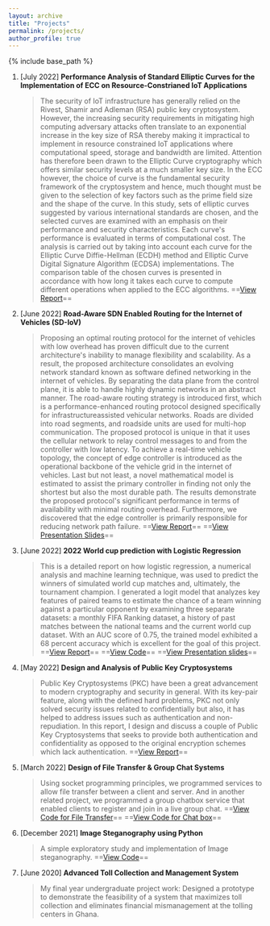 ```yaml
---
layout: archive
title: "Projects"
permalink: /projects/
author_profile: true
---
```


{% include base_path %}

1. [July 2022] **Performance Analysis of Standard Elliptic Curves for the Implementation of ECC on Resource-Constrianed IoT Applications**
    > The security of IoT infrastructure has generally relied on the Rivest, Shamir and Adleman (RSA) public key cryptosystem. However, the increasing security requirements in mitigating high computing adversary attacks often translate to an exponential increase in the key size of RSA thereby making it impractical to implement in resource constrained IoT applications where computational speed, storage and bandwidth are limited. Attention has therefore been drawn to the Elliptic Curve cryptography which offers similar security levels at a much smaller key size.  In the ECC however, the choice of curve is the fundamental security framework of the cryptosystem and hence, much thought must be given to the selection of key factors such as the prime field size and the shape of the curve. In this study, sets of elliptic curves suggested by various international standards are chosen, and the selected curves are examined with an emphasis on their performance and security characteristics. Each curve's performance is evaluated in terms of computational cost. The analysis is carried out by taking into account each curve for the Elliptic Curve Diffie-Hellman (ECDH) method and Elliptic Curve Digital Signature Algorithm (ECDSA) implementations. The comparison table of the chosen curves is presented in accordance with how long it takes each curve to compute different operations when applied to the ECC algorithms.
    > ==[View Report](http://ydelvis.github.io/files/performance-analysis-of-standard-ecc-curves.pdf)==

2. [June 2022] **Road-Aware SDN Enabled Routing for the Internet of Vehicles (SD-IoV)**
    > Proposing an optimal routing protocol for the internet of vehicles with low overhead has proven difficult due to the current architecture's inability to manage flexibility and scalability. As a result, the proposed architecture consolidates an evolving network standard known as software defined networking in the internet of vehicles. By separating the data plane from the control plane, it is able to handle highly dynamic networks in an abstract manner. The road-aware routing strategy is introduced first, which is a performance-enhanced routing protocol designed specifically for infrastructureassisted vehicular networks. Roads are divided into road segments, and roadside units are used for multi-hop communication. The proposed protocol is unique in that it uses the cellular network to relay control messages to and from the controller with low latency. To achieve a real-time vehicle topology, the concept of edge controller is introduced as the operational backbone of the vehicle grid in the internet of vehicles. Last but not least, a novel mathematical model is estimated to assist the primary controller in finding not only the shortest but also the most durable path. The results demonstrate the proposed protocol's significant performance in terms of availability with minimal routing overhead. Furthermore, we discovered that the edge controller is primarily responsible for reducing network path failure.
    > ==[View Report](http://ydelvis.github.io/files/road-aware-sdn-enabled-routing.pdf)==  ==[View Presentation Slides](http://ydelvis.github.io/files/iov-presentation-slides.pptx)==

3. [June 2022] **2022 World cup prediction with Logistic Regression**
    > This  is  a  detailed  report on  how  logistic  regression,  a  numerical analysis  and  machine  learning technique, was used to predict the winners of simulated world cup matches and, ultimately, the tournament champion. I generated a logit model that analyzes key features of paired teams to estimate  the  chance  of  a  team  winning  against  a  particular  opponent  by  examining  three separate  datasets:  a  monthly  FIFA  Ranking  dataset,  a  history  of  past  matches  between  the national teams and the current world cup dataset. With an AUC score of 0.75, the trained model exhibited a 68 percent accuracy which is excellent for the goal of this project.
    > ==[View Report](http://ydelvis.github.io/files/worldcup-prediction.pdf)==  ==[View Code](https://github.com/ydelvis/2022-world-cup-prediction)==  ==[View Presentation slides](http://ydelvis.github.io/files/worldcup-ppt.pptx)==

4. [May 2022] **Design and Analysis of Public Key Cryptosystems**
    > Public  Key  Cryptosystems  (PKC)  have  been  a  great  advancement  to  modern  cryptography  and security in general. With its key-pair feature, along with the defined hard problems, PKC not only solved security issues related to confidentially but also, it has helped to address issues such as authentication  and  non-repudiation.  In  this  report,  I  design  and  discuss  a  couple  of  Public  Key Cryptosystems that seeks to provide both authentication and confidentiality as opposed to the original encryption schemes which lack authentication.
    > ==[View Report](http://ydelvis.github.io/files/design-and-analysis-of-pkc.pdf)==

5. [March 2022] **Design of File Transfer & Group Chat Systems**
    > Using socket programming principles, we programmed services to allow file transfer between a client and server. And in another related project, we programmed a group chatbox service that enabled clients to register and join in a live group chat.
    > ==[View Code for File Transfer](https://github.com/ydelvis/File-Transfer-Socket-Programming)==  ==[View Code for Chat box](https://github.com/ydelvis/TCP-Chatbox-Socket-Programming)==

6. [December 2021] **Image Steganography using Python**
    > A simple exploratory study and implementation of Image steganography.
    > ==[View Code](https://github.com/ydelvis/Image-Steganography)==

7. [June 2020] **Advanced Toll Collection and Management System**
    > My final year undergraduate project work: Designed a prototype to demonstrate the feasibility of a system that maximizes toll collection and eliminates financial mismanagement at the tolling centers in Ghana.
